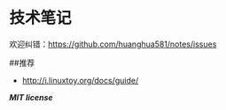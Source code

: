 # 技术笔记

欢迎纠错：https://github.com/huanghua581/notes/issues

##推荐
* http://i.linuxtoy.org/docs/guide/

***MIT license*** 